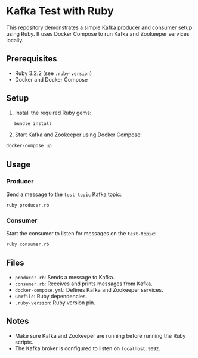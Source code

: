 # Kafka Test with Ruby

This repository demonstrates a simple Kafka producer and consumer setup using Ruby. It uses Docker Compose to run Kafka and Zookeeper services locally.

## Prerequisites

- Ruby 3.2.2 (see `.ruby-version`)
- Docker and Docker Compose

## Setup

1. Install the required Ruby gems:

```sh
   bundle install
```

2. Start Kafka and Zookeeper using Docker Compose:

```sh
docker-compose up
```

## Usage

### Producer

Send a message to the `test-topic` Kafka topic:

```sh
ruby producer.rb
```

### Consumer

Start the consumer to listen for messages on the `test-topic`:

```sh
ruby consumer.rb
```

## Files

- `producer.rb`: Sends a message to Kafka.
- `consumer.rb`: Receives and prints messages from Kafka.
- `docker-compose.yml`: Defines Kafka and Zookeeper services.
- `Gemfile`: Ruby dependencies.
- `.ruby-version`: Ruby version pin.

## Notes

- Make sure Kafka and Zookeeper are running before running the Ruby scripts.
- The Kafka broker is configured to listen on `localhost:9092`.
